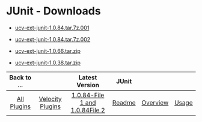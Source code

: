 
# JUnit - Downloads

- [ucv-ext-junit-1.0.84.tar.7z.001](https://github.com/UrbanCode/IBM-UCV-PLUGINS/raw/main/files/ucv-ext-junit/ucv-ext-junit:1.0.84.tar.7z.001)
- [ucv-ext-junit-1.0.84.tar.7z.002](https://github.com/UrbanCode/IBM-UCV-PLUGINS/raw/main/files/ucv-ext-junit/ucv-ext-junit:1.0.84.tar.7z.002)

- [ucv-ext-junit-1.0.66.tar.zip](https://raw.githubusercontent.com/UrbanCode/IBM-UCV-PLUGINS/main/files/ucv-ext-junit/ucv-ext-junit-1.0.66.tar.zip)
- [ucv-ext-junit-1.0.38.tar.zip](https://raw.githubusercontent.com/UrbanCode/IBM-UCV-PLUGINS/main/files/ucv-ext-junit/ucv-ext-junit-1.0.38.tar.zip)

|Back to ...||Latest Version|JUnit |||
| :---: | :---: | :---: | :---: | :---: | :---: |
|[All Plugins](../../index.md)|[Velocity Plugins](../README.md)|[1.0.84-File 1 ](https://github.com/UrbanCode/IBM-UCV-PLUGINS/raw/main/files/ucv-ext-junit/ucv-ext-junit:1.0.84.tar.7z.001)[and 1.0.84File 2](https://github.com/UrbanCode/IBM-UCV-PLUGINS/raw/main/files/ucv-ext-junit/ucv-ext-junit:1.0.84.tar.7z.002)|[Readme](README.md)|[Overview](overview.md)|[Usage](usage.md)|
